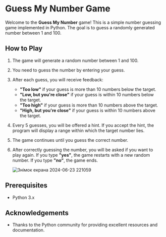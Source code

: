 
# **Guess My Number Game**

Welcome to the **Guess My Number** game! This is a simple number guessing game implemented in Python. The goal is to guess a randomly generated number between 1 and 100.

## **How to Play**

1. The game will generate a random number between 1 and 100.
2. You need to guess the number by entering your guess.
3. After each guess, you will receive feedback:
    - **"Too low"** if your guess is more than 10 numbers below the target.
    - **"Low, but you're close"** if your guess is within 10 numbers below the target.
    - **"Too high"** if your guess is more than 10 numbers above the target.
    - **"High, but you're close"** if your guess is within 10 numbers above the target.
4. Every 5 guesses, you will be offered a hint. If you accept the hint, the program will display a range within which the target number lies.
5. The game continues until you guess the correct number.
6. After correctly guessing the number, you will be asked if you want to play again. If you type **"yes"**, the game restarts with a new random number. If you type **"no"**, the game ends.
   
   ![Знімок екрана 2024-06-23 221059](https://github.com/hatoriren/Guess-My-Number-Py/assets/119507639/9a3f2fd7-558c-42e7-b806-0cc835ab3fd0)


## **Prerequisites**

- Python 3.x

## **Acknowledgements**

- Thanks to the Python community for providing excellent resources and documentation.

